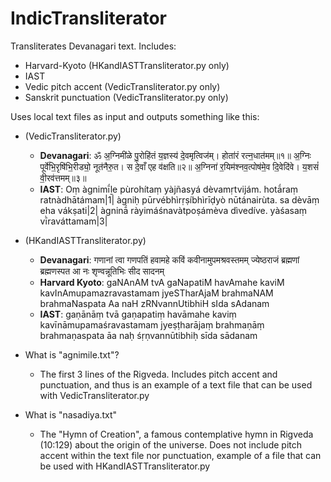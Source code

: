 # IndicTransliterator

Transliterates Devanagari text.
Includes:
- Harvard-Kyoto (HKandIASTTransliterator.py only)
- IAST
- Vedic pitch accent (VedicTransliterator.py only)
- Sanskrit punctuation (VedicTransliterator.py only)


Uses local text files as input and outputs something like this:
- (VedicTransliterator.py)
  - **Devanagari**: ॐ अ॒ग्निमी॑ळे पु॒रोहि॑तं य॒ज्ञस्य॑ दे॒वमृत्विज॑म्। होता॑रं रत्न॒धात॑मम्॥१॥ 
अ॒ग्निः पूर्वे॑भि॒रृषि॑भि॒रीड्यो॒ नूत॑नैरु॒त। स दे॒वाँ एह व॑क्षति॥२॥ 
अ॒ग्निना॑ र॒यिम॑श्नव॒त्पोष॑मे॒व दि॒वेदि॑वे। य॒शसं॑ वी॒रव॑त्तमम्॥३॥ 
  - **IAST**: Oṃ àgnimī́ḻe pùrohítaṃ yàjñasyá dèvamṛtvijám. hotā́raṃ ratnàdhātámam|1| 
àgniḥ pūrvébhìrṛṣíbhìrīḍyò nūtánairùta. sa dèvāṃ eha vákṣati|2| 
àgninā́ ràyimáśnavàtpoṣámèva dìvedíve. yàśasaṃ vī̀raváttamam|3| 

- (HKandIASTTransliterator.py)
  - **Devanagari**: गणानां त्वा गणपतिं हवामहे 
कविं कवीनामुपमश्रवस्तमम् 
ज्येष्ठराजं ब्रह्मणां ब्रह्मणस्पत 
आ नः शृण्वन्नूतिभिः सीद सादनम् 
  - **Harvard Kyoto**: gaNAnAM tvA gaNapatiM havAmahe 
kaviM kavInAmupamazravastamam 
jyeSTharAjaM brahmaNAM brahmaNaspata 
Aa naH zRNvannUtibhiH sIda sAdanam 
  - **IAST**: gaṇānāṃ tvā gaṇapatiṃ havāmahe 
kaviṃ kavīnāmupamaśravastamam 
jyeṣṭharājaṃ brahmaṇāṃ brahmaṇaspata 
āa naḥ śṛṇvannūtibhiḥ sīda sādanam 

- What is "agnimile.txt"?
  - The first 3 lines of the Rigveda. Includes pitch accent and punctuation, and thus is an example of a text file that can be used with VedicTransliterator.py

- What is "nasadiya.txt"
  - The "Hymn of Creation", a famous contemplative hymn in Rigveda (10:129) about the origin of the universe. Does not include pitch accent within the text file nor punctuation, example of a file that can be used with HKandIASTTransliterator.py
  
